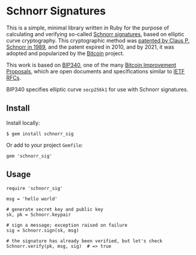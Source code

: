 # Schnorr Signatures

This is a simple, minimal library written in Ruby for the purpose of
calculating and verifying so-called
[Schnorr signatures](https://en.wikipedia.org/wiki/Schnorr_signature),
based on elliptic curve cryptography.  This cryptographic method was
[patented by Claus P. Schnorr in 1989](https://patents.google.com/patent/US4995082),
and the patent expired in 2010, and by 2021, it was adopted and popularized
by the [Bitcoin](https://en.wikipedia.org/wiki/Bitcoin) project.

This work is based on [BIP340](https://bips.xyz/340), one of the many
[Bitcoin Improvement Proposals](https://bips.xyz/), which are open documents
and specifications similar to
[IETF RFCs](https://en.wikipedia.org/wiki/Request_for_Comments).

BIP340 specifies elliptic curve `secp256k1` for use with Schnorr signatures.

## Install

Install locally:

```
$ gem install schnorr_sig
```

Or add to your project `Gemfile`:

```
gem 'schnorr_sig'
```

## Usage

```
require 'schnorr_sig'

msg = 'hello world'

# generate secret key and public key
sk, pk = Schnorr.keypair

# sign a message; exception raised on failure
sig = Schnorr.sign(sk, msg)

# the signature has already been verified, but let's check
Schnorr.verify(pk, msg, sig)  # => true
```
